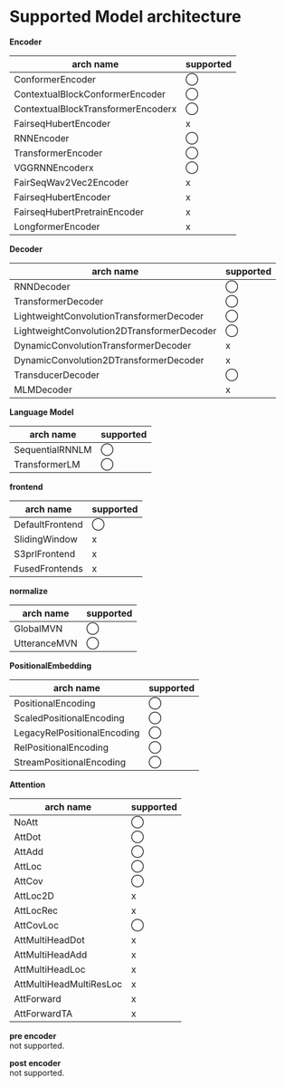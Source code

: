 # Supported Model architecture

**Encoder**

| arch name                          | supported |
| ---------------------------------- | --------- |
| ConformerEncoder                   | ◯         |
| ContextualBlockConformerEncoder    | ◯         |
| ContextualBlockTransformerEncoderx | ◯         |
| FairseqHubertEncoder               | x         |
| RNNEncoder                         | ◯         |
| TransformerEncoder                 | ◯         |
| VGGRNNEncoderx                     | ◯         |
| FairSeqWav2Vec2Encoder             | x         |
| FairseqHubertEncoder               | x         |
| FairseqHubertPretrainEncoder       | x         |
| LongformerEncoder                  | x         |

**Decoder**

| arch name                                  | supported |
| ------------------------------------------ | --------- |
| RNNDecoder                                 | ◯         |
| TransformerDecoder                         | ◯         |
| LightweightConvolutionTransformerDecoder   | ◯         |
| LightweightConvolution2DTransformerDecoder | ◯         |
| DynamicConvolutionTransformerDecoder       | x         |
| DynamicConvolution2DTransformerDecoder     | x         |
| TransducerDecoder                          | ◯         |
| MLMDecoder                                 | x         |

**Language Model**

| arch name       | supported |
| --------------- | --------- |
| SequentialRNNLM | ◯         |
| TransformerLM   | ◯         |

**frontend**

| arch name       | supported |
| --------------- | --------- |
| DefaultFrontend | ◯         |
| SlidingWindow   | x         |
| S3prlFrontend   | x         |
| FusedFrontends  | x         |

**normalize**

| arch name    | supported |
| ------------ | --------- |
| GlobalMVN    | ◯         |
| UtteranceMVN | ◯         |

**PositionalEmbedding**

| arch name                   | supported |
| --------------------------- | --------- |
| PositionalEncoding          | ◯         |
| ScaledPositionalEncoding    | ◯         |
| LegacyRelPositionalEncoding | ◯         |
| RelPositionalEncoding       | ◯         |
| StreamPositionalEncoding    | ◯         |

**Attention**

| arch name               | supported |
| ----------------------- | --------- |
| NoAtt                   | ◯         |
| AttDot                  | ◯         |
| AttAdd                  | ◯         |
| AttLoc                  | ◯         |
| AttCov                  | ◯         |
| AttLoc2D                | x         |
| AttLocRec               | x         |
| AttCovLoc               | ◯         |
| AttMultiHeadDot         | x         |
| AttMultiHeadAdd         | x         |
| AttMultiHeadLoc         | x         |
| AttMultiHeadMultiResLoc | x         |
| AttForward              | x         |
| AttForwardTA            | x         |

**pre encoder**  
not supported.

**post encoder**  
not supported.
